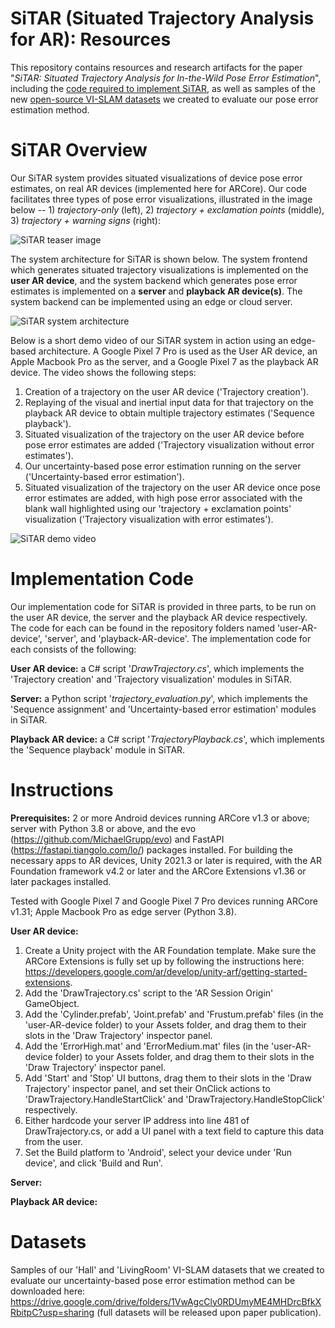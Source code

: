 # SiTAR (Situated Trajectory Analysis for AR): Resources
This repository contains resources and research artifacts for the paper "_SiTAR: Situated Trajectory Analysis for In-the-Wild Pose Error Estimation_", including the [code required to implement SiTAR](#implementation-code), as well as samples of the new [open-source VI-SLAM datasets](#datasets) we created to evaluate our pose error estimation method.

# SiTAR Overview
Our SiTAR system provides situated visualizations of device pose error estimates, on real AR devices (implemented here for ARCore). Our code facilitates three types of pose error visualizations, illustrated in the image below -- 1) _trajectory-only_ (left), 2) _trajectory + exclamation points_ (middle), 3) _trajectory + warning signs_ (right):

![SiTAR teaser image](https://github.com/SiTARSys/SiTAR/blob/main/SiTARTeaser.png?raw=true)

The system architecture for SiTAR is shown below. The system frontend which generates situated trajectory visualizations is implemented on the **user AR device**, and the system backend which generates pose error estimates is implemented on a **server** and **playback AR device(s)**. The system backend can be implemented using an edge or cloud server.

![SiTAR system architecture](https://github.com/SiTARSys/SiTAR/blob/main/SystemArchitecture.png?raw=true)

Below is a short demo video of our SiTAR system in action using an edge-based architecture. A Google Pixel 7 Pro is used as the User AR device, an Apple Macbook Pro as the server, and a Google Pixel 7 as the playback AR device. The video shows the following steps: 

1) Creation of a trajectory on the user AR device ('Trajectory creation').
2) Replaying of the visual and inertial input data for that trajectory on the playback AR device to obtain multiple trajectory estimates ('Sequence playback').
3) Situated visualization of the trajectory on the user AR device before pose error estimates are added ('Trajectory visualization without error estimates').
4) Our uncertainty-based pose error estimation running on the server ('Uncertainty-based error estimation').
5) Situated visualization of the trajectory on the user AR device once pose error estimates are added, with high pose error associated with the blank wall highlighted using our 'trajectory + exclamation points' visualization ('Trajectory visualization with error estimates').

![SiTAR demo video](https://github.com/SiTARSys/SiTAR/blob/main/SiTAR.gif?raw=true)

# Implementation Code

Our implementation code for SiTAR is provided in three parts, to be run on the user AR device, the server and the playback AR device respectively. The code for each can be found in the repository folders named 'user-AR-device', 'server', and 'playback-AR-device'. The implementation code for each consists of the following:

**User AR device:** a C# script '_DrawTrajectory.cs_', which implements the 'Trajectory creation' and 'Trajectory visualization' modules in SiTAR.

**Server:** a Python script '_trajectory_evaluation.py_', which implements the 'Sequence assignment' and 'Uncertainty-based error estimation' modules in SiTAR.

**Playback AR device:** a C# script '_TrajectoryPlayback.cs_', which implements the 'Sequence playback' module in SiTAR.


# Instructions

**Prerequisites:** 2 or more Android devices running ARCore v1.3 or above; server with Python 3.8 or above, and the evo (https://github.com/MichaelGrupp/evo) and FastAPI (https://fastapi.tiangolo.com/lo/) packages installed. For building the necessary apps to AR devices, Unity 2021.3 or later is required, with the AR Foundation framework v4.2 or later and the ARCore Extensions v1.36 or later packages installed.

Tested with Google Pixel 7 and Google Pixel 7 Pro devices running ARCore v1.31; Apple Macbook Pro as edge server (Python 3.8).

**User AR device:** 
1) Create a Unity project with the AR Foundation template. Make sure the ARCore Extensions is fully set up by following the instructions here: https://developers.google.com/ar/develop/unity-arf/getting-started-extensions.
2) Add the 'DrawTrajectory.cs' script to the 'AR Session Origin' GameObject.
3) Add the 'Cylinder.prefab', 'Joint.prefab' and 'Frustum.prefab' files (in the 'user-AR-device folder) to your Assets folder, and drag them to their slots in the 'Draw Trajectory' inspector panel.
4) Add the 'ErrorHigh.mat' and 'ErrorMedium.mat' files (in the 'user-AR-device folder) to your Assets folder, and drag them to their slots in the 'Draw Trajectory' inspector panel.
5) Add 'Start' and 'Stop' UI buttons, drag them to their slots in the 'Draw Trajectory' inspector panel, and set their OnClick actions to 'DrawTrajectory.HandleStartClick' and 'DrawTrajectory.HandleStopClick' respectively.
6) Either hardcode your server IP address into line 481 of DrawTrajectory.cs, or add a UI panel with a text field to capture this data from the user.
7) Set the Build platform to 'Android', select your device under 'Run device', and click 'Build and Run'.

**Server:**

**Playback AR device:**

# Datasets

Samples of our 'Hall' and 'LivingRoom' VI-SLAM datasets that we created to evaluate our uncertainty-based pose error estimation method can be downloaded here: https://drive.google.com/drive/folders/1VwAgcCly0RDUmyME4MHDrcBfkXRbitpC?usp=sharing (full datasets will be released upon paper publication).

